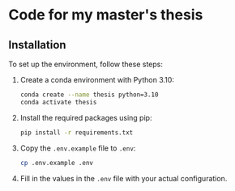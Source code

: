 # Code for my master's thesis

## Installation

To set up the environment, follow these steps:

1.  Create a conda environment with Python 3.10:

    ```bash
    conda create --name thesis python=3.10
    conda activate thesis
    ```
2.  Install the required packages using pip:

    ```bash
    pip install -r requirements.txt
    ```
    
3.  Copy the `.env.example` file to `.env`:

    ```bash
    cp .env.example .env
    ```

4.  Fill in the values in the `.env` file with your actual configuration.
